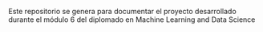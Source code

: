 Este repositorio se genera para documentar el proyecto desarrollado durante el módulo 6 del diplomado en Machine Learning and Data Science
